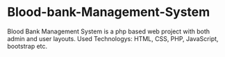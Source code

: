 # Blood-bank-Management-System
Blood Bank Management System is a php based web project with both admin and user layouts.
Used Technologys: HTML, CSS, PHP, JavaScript, bootstrap etc. 
